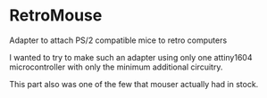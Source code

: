 # RetroMouse
Adapter to attach PS/2 compatible mice to retro computers

I wanted to try to make such an adapter using only one attiny1604 microcontroller 
with only the minimum additional circuitry.

This part also was one of the few that mouser actually had in stock.
